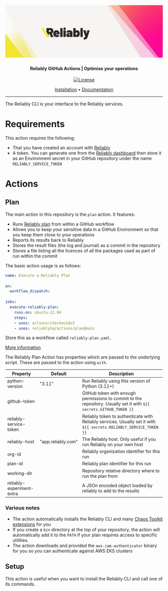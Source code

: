 <h2 align="center">
  <br>
  <p align="center"><img src="https://raw.githubusercontent.com/reliablyhq/cli/main/public/logo.png"></p>
</h2>

<h4 align="center">Reliably GitHub Actions | Optimise your operations</h4>

<p align="center">
   <a href="https://github.com/reliablyhq/actions/blob/master/LICENSE.md">
   <img alt="License" src="https://img.shields.io/github/license/reliablyhq/cli">
</p>

<p align="center">
  <a href="#installation">Installation</a> •
  <a href="https://reliably.com/docs/cli/">Documentation</a>
</p>

---

The Reliably CLI is your interface to the Reliably services. 


# Requirements

This action requires the following:

* That you have created an account with [Reliably][reliably]
* A token. You can generate one from the [Reliably dashboard](token) then
  store it as an Environment secret in your GitHub repository under the name
  `RELIABLY_SERVICE_TOKEN`

[reliably]: https://reliably.com
[token]: https://app.reliably.com/settings/tokens/


# Actions

## Plan

[plan]: https://reliably.com/docs/concepts/plans/

The main action in this repository is the `plan` action. It features:

* Runs [Reliably plan](plan) from within a GitHub workflow
* Allows you to keep your sensitive data in a GitHub Environment so that
  you keep them close to your operations
* Reports its results back to Reliably
* Stores the result files (the log and journal) as a commit in the repository
* Stores a file listing all the licences of all the packages used as part
  of run within the commit

The basic action usage is as follows:

```yaml
name: Execute a Reliably Plan

on:
  workflow_dispatch:

jobs:
  execute-reliably-plan:
    runs-on: ubuntu-22.04
    steps:
    - uses: actions/checkout@v3
    - uses: reliablyhq/actions/plan@main
```

Store this as a workflow called `reliably-plan.yaml`.

[More information](https://reliably.com/docs/deployment/#github-1)

The Reliably Plan Action has properties which are passed to the underlying script.
These are passed to the action using `with`.

| Property | Default | Description |
| --- | --- | --- |
| python-version | "3.11" | Run Reliably using this version of Python (3.11+) |
| github-token | | GitHub token with enough permissions to commit to the repository. Usually set it with `${{ secrets.GITHUB_TOKEN }}` |
| reliably-service-token | | Reliably token to authenticate with Reliably services. Usually set it with `${{ secrets.RELIABLY_SERVICE_TOKEN }}` |
| reliably-host | "app.reliably.com" | The Reliably host. Only useful if you run Reliably on your own host |
| org-id | | Reliably organization identifier for this run |
| plan-id | | Reliably plan identifier for this run |
| working-dir | | Repository relative directory where to run the plan from |
| reliably-experiment-extra | | A JSOn encoded object loaded by reliably to add to the results |


### Various notes

* The action automatically installs the Reliably CLI and many
  [Chaos Toolkit extensions](ctk) for you
* If you create a `bin` directory at the top of your repository, the
  action will automatically add it to the `PATH` if your plan requires access
  to specific utilities.
* The action downloads and provided the `aws-iam-authenticator` binary for you
  so you can authenticate against AWS EKS clusters


[ctk]: https://github.com/reliablyhq/actions/blob/main/pyproject.toml#L8

## Setup

This action is useful when you want to install the Reliably CLI and call one
of its commands.